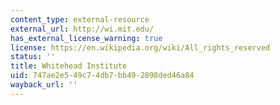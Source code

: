 ```yaml
---
content_type: external-resource
external_url: http://wi.mit.edu/
has_external_license_warning: true
license: https://en.wikipedia.org/wiki/All_rights_reserved
status: ''
title: Whitehead Institute
uid: 747ae2e5-49c7-4db7-bb49-2898ded46a84
wayback_url: ''
---
```

